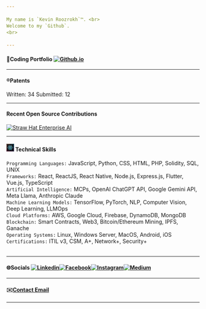 ```yaml
---

My name is `Kevin Roozrokh`™. <br>
Welcome to my `Github`. 
<br>

---
```


#### 📒Coding Portfolio [![Github.io](https://img.shields.io/badge/-Github.io-black?style=flat-square&logo=Github&logoColor=white)](https://kevinroozrokh.com/)

---
#### ®️Patents

Written: 34
Submitted: 12

---

#### Recent Open Source Contributions

<a href="https://github.com/StrawHatAI/" target="_blank">
  <img src="https://strawhatai.com/images/Straw-Hat-AI-enterprise-banner-jpg.jpg" alt="Straw Hat Enterprise AI" width="300" height="90"/>
</a><br>

---

#### <img src="react-emoji-icon.jpg" alt="Trulli" width="20" height="20"> Technical Skills
`Programming Languages:` JavaScript, Python, CSS, HTML, PHP, Solidity, SQL, UNIX <br>
`Frameworks:` React, ReactJS, React Native, Node.js, Express.js, Flutter, Vue.js, TypeScript <br>
`Artificial Intelligence:` MCPs, OpenAI ChatGPT API, Google Gemini API, Meta Llama, Anthropic Claude<br>
`Machine Learning Models:` TensorFlow, PyTorch, NLP, Computer Vision, Deep Learning, LLMOps <br>
`Cloud Platforms:` AWS, Google Cloud, Firebase, DynamoDB, MongoDB <br>
`Blockchain:` Smart Contracts, Web3, Bitcoin/Ethereum Mining, IPFS, Ganache <br>
`Operating Systems:` Linux, Windows Server, MacOS, Android, iOS <br>
`Certifications:` ITIL v3, CSM, A+, Network+, Security+ <br><br>

---

#### 🌐Socials [![Linkedin](https://img.shields.io/badge/-LinkedIn-darkblue?style=flat-square&logo=Linkedin&logoColor=white)](https://www.linkedin.com/in/kevin-roozrokh/)[![Facebook](https://img.shields.io/badge/-Facebook-blue?style=flat-square&logo=Facebook&logoColor=white)](https://www.facebook.com/kevinkayvan/)[![Instagram](https://img.shields.io/badge/-Instagram-red?style=flat-square&logo=Instagram&logoColor=white)](https://www.instagram.com/donkayvan/)[![Medium](https://img.shields.io/badge/-Medium-white?style=flat-square&logo=Medium&logoColor=black)](https://medium.com/@kroozrokh)

---

#### ✉️<a href="RoozrokhK@Gmail.com">Contact Email</a>

----

<!--
**KevinRoozrokh/KevinRoozrokh** is a ✨ _special_ ✨ repository because its `README.md` (this file) appears on your GitHub profile.

Here are some ideas to get you started:

- 🔭 I’m currently working on ...
- 🌱 I’m currently learning ...
- 👯 I’m looking to collaborate on ...
- 🤔 I’m looking for help with ...
- 💬 Ask me about ...
- 📫 How to reach me: ...
- 😄 Pronouns: ...
- ⚡ Fun fact: ...
-->

